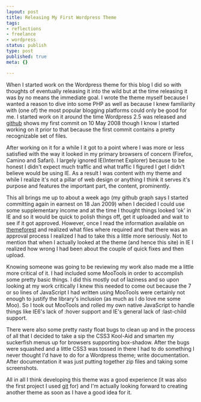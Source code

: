 ```yaml
--- 
layout: post
title: Releasing My First Wordpress Theme
tags: 
- reflections
- freelance
- wordpress
status: publish
type: post
published: true
meta: {}

---
```

When I started work on the Wordpress theme for this blog I did so with thoughts of eventually releasing it into the wild but at the time releasing it was by no means the immediate goal. I wrote the theme myself because I wanted a reason to dive into some PHP as well as because I knew familiarity with (one of) the most popular blogging platforms could only be good for me. I started work on it around the time Wordpress 2.5 was released and [github][github] shows my first commit on 10 May 2008 though I know I started working on it prior to that because the first commit contains a pretty recognizable set of files.

[github]: http://github.com

After working on it for a while I it got to a point where I was more or less satisfied with the way it looked in my primary browsers of concern (Firefox, Camino and Safari). I largely ignored IE(Internet Explorer) because to be honest I didn't expect much traffic and what traffic I figured I get I didn't believe would be using IE. As a result I was content with my theme and while I realize it's not a pillar of web design or anything I think it serves it's purpose and features the important part, the content, prominently.

This all brings me up to about a week ago (my github graph says I started committing again in earnest on 18 Jan 2009) when I decided I could use some supplementary income and at the time I thought things looked 'ok' in IE and so it would be quick to polish things off, get it uploaded and wait to see if it got approved. However, once I read the information available on [themeforest][themeforest] and realized what files where required and that there was an approval process I realized I had to take this a little more seriously. Not to mention that when I actually looked at the theme (and hence this site) in IE I realized how wrong I had been about the couple of quick fixes and then upload.

[themeforest]: http://themeforest.net

Knowing someone was going to be reviewing my work also made me a little more critical of it. I had included some MooTools in order to accomplish some pretty basic things. I did this mostly out of laziness and so upon looking at my work critically I knew this needed to come out because the 7 or so lines of JavaScript I had written using MooTools were certainly not enough to justify the library's inclusion (as much as I do love me some Moo). So I took out MooTools and rolled my own native JavaScript to handle things like IE6's lack of :hover support and IE's general lack of :last-child support.

There were also some pretty nasty float bugs to clean up and in the process of all that I decided to take a sip the CSS3 Kool-Aid and smarten my suckerfish menus up for browsers supporting box-shadow. After the bugs were squashed and a little CSS3 was tossed in there I had to do something I never thought I'd have to do for a Wordpress theme; write documentation. After documentation it was just putting together zip files and taking some screenshots.

All in all I think developing this theme was a good experience (it was also the first project I used [git][git] for) and I'm actually looking forward to creating another theme as soon as I have a good idea for it.

[git]: http://git-scm.com
